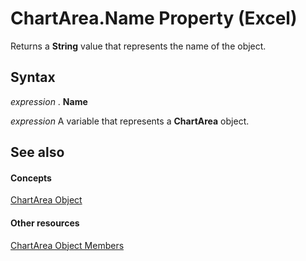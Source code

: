 
# ChartArea.Name Property (Excel)

Returns a  **String** value that represents the name of the object.


## Syntax

 _expression_ . **Name**

 _expression_ A variable that represents a **ChartArea** object.


## See also


#### Concepts


[ChartArea Object](883423b5-7689-b164-c0a3-8dab049b5d9e.md)
#### Other resources


[ChartArea Object Members](7be5d1c8-31ef-e784-7381-0bd95532da94.md)
